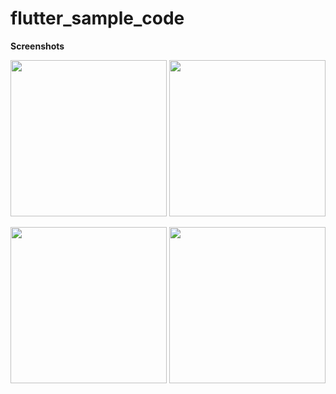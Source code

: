 # flutter_sample_code

**Screenshots**

<img src="https://user-images.githubusercontent.com/83745421/154012859-c36d5e05-4e30-474f-89b8-d50018eca079.png" heigth="400" width="250"/>  <img src="https://user-images.githubusercontent.com/83745421/154012940-f1491838-318a-4eda-b6ea-bdfef14e085e.png" heigth="400" width="250"/>

<img src="https://user-images.githubusercontent.com/83745421/154015006-06bc9aa3-8ed0-42c8-82fc-5a1b2a9a22b1.png" heigth="400" width="250"/>  <img src="https://user-images.githubusercontent.com/83745421/154015049-59759d80-e817-47f6-9e28-782f1110f75a.png" heigth="400" width="250"/>
